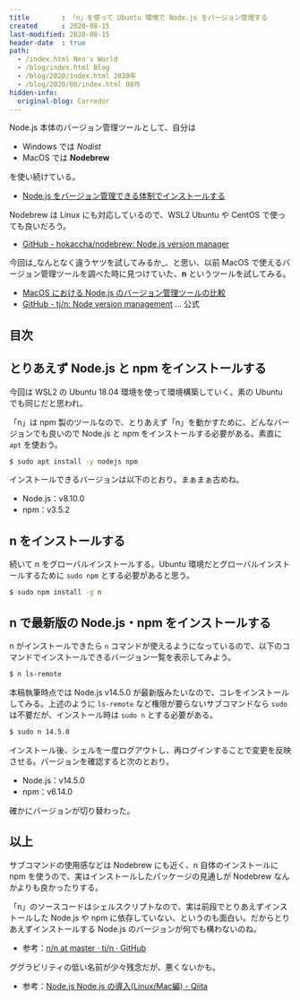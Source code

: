 ```yaml
---
title        : 「n」を使って Ubuntu 環境で Node.js をバージョン管理する
created      : 2020-08-15
last-modified: 2020-08-15
header-date  : true
path:
  - /index.html Neo's World
  - /blog/index.html Blog
  - /blog/2020/index.html 2020年
  - /blog/2020/08/index.html 08月
hidden-info:
  original-blog: Corredor
---
```


Node.js 本体のバージョン管理ツールとして、自分は

- Windows では _Nodist_
- MacOS では __Nodebrew__

を使い続けている。

- [Node.js をバージョン管理できる体制でインストールする](/blog/2016/05/26-05.html)

Nodebrew は Linux にも対応しているので、WSL2 Ubuntu や CentOS で使っても良いだろう。

- [GitHub - hokaccha/nodebrew: Node.js version manager](https://github.com/hokaccha/nodebrew)

今回は_なんとなく違うヤツを試してみるか_、と思い、以前 MacOS で使えるバージョン管理ツールを調べた時に見つけていた、__n__ というツールを試してみる。

- [MacOS における Node.js のバージョン管理ツールの比較](/blog/2018/09/03-03.html)
- [GitHub - tj/n: Node version management](https://github.com/tj/n) … 公式

## 目次

## とりあえず Node.js と npm をインストールする

今回は WSL2 の Ubuntu 18.04 環境を使って環境構築していく。素の Ubuntu でも同じだと思われ。

「n」は npm 製のツールなので、とりあえず「n」を動かすために、どんなバージョンでも良いので Node.js と npm をインストールする必要がある。素直に `apt` を使おう。

```bash
$ sudo apt install -y nodejs npm
```

インストールできるバージョンは以下のとおり。まぁまぁ古めね。

- Node.js：v8.10.0
- npm：v3.5.2

## n をインストールする

続いて n をグローバルインストールする。Ubuntu 環境だとグローバルインストールするために `sudo npm` とする必要があると思う。

```bash
$ sudo npm install -g n
```

## n で最新版の Node.js・npm をインストールする

n がインストールできたら `n` コマンドが使えるようになっているので、以下のコマンドでインストールできるバージョン一覧を表示してみよう。

```bash
$ n ls-remote
```

本稿執筆時点では Node.js v14.5.0 が最新版みたいなので、コレをインストールしてみる。上述のように `ls-remote` など権限が要らないサブコマンドなら `sudo` は不要だが、インストール時は `sudo n` とする必要がある。

```bash
$ sudo n 14.5.0
```

インストール後、シェルを一度ログアウトし、再ログインすることで変更を反映させる。バージョンを確認すると次のとおり。

- Node.js：v14.5.0
- npm：v6.14.0

確かにバージョンが切り替わった。

## 以上

サブコマンドの使用感などは Nodebrew にも近く、n 自体のインストールに npm を使うので、実はインストールしたパッケージの見通しが Nodebrew なんかよりも良かったりする。

「n」のソースコードはシェルスクリプトなので、実は前段でとりあえずインストールした Node.js や npm に依存していない、というのも面白い。だからとりあえずインストールする Node.js のバージョンが何でも構わないのね。

- 参考：[n/n at master · tj/n · GitHub](https://github.com/tj/n/blob/master/bin/n)

ググラビリティの低い名前が少々残念だが、悪くないかも。

- 参考：[Node.js Node.js の導入(Linux/Mac編) - Qiita](https://qiita.com/ksh-fthr/items/c272384f73f8e319733c)
